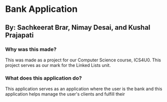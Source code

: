 ﻿# Bank Application
## By: Sachkeerat Brar, Nimay Desai, and Kushal Prajapati

### Why was this made?
This was made as a project for our Computer Science course, ICS4U0.
This project serves as our mark for the Linked Lists unit.

### What does this application do?
This application serves as an application where the user is the bank and this application helps manage the user's clients and fulfill their 